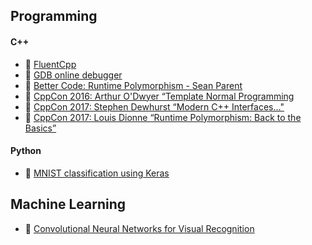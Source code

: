 ## Programming

#### C++
- :notebook: [FluentCpp](www.fluentcpp.com)
- :wrench: [GDB online debugger](https://www.onlinegdb.com/)
- :movie_camera: [Better Code: Runtime Polymorphism - Sean Parent](https://www.youtube.com/watch?v=QGcVXgEVMJg)  
- :movie_camera: [CppCon 2016: Arthur O'Dwyer “Template Normal Programming](https://www.youtube.com/watch?v=vwrXHznaYLA&feature=youtu.be)
- :movie_camera: [CppCon 2017: Stephen Dewhurst “Modern C++ Interfaces..."](https://www.youtube.com/watch?v=PFdWqa68LmA&feature=youtu.be)
- :movie_camera: [CppCon 2017: Louis Dionne “Runtime Polymorphism: Back to the Basics”](https://www.youtube.com/watch?v=gVGtNFg4ay0)


#### Python
- :notebook: [MNIST classification using Keras](http://www.python36.com/mnist-handwritten-digits-classification-using-keras/)

## Machine Learning
- :notebook: [Convolutional Neural Networks for Visual Recognition](http://cs231n.stanford.edu/syllabus.html)
